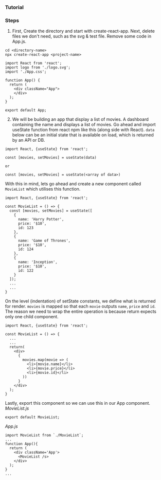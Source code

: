 ### Tutorial

### Steps
1. First, Create the directory and start with create-react-app. Next, delete files we don't need, such as the svg & test file. Remove some code in App.js.
```
cd <directory-name>
npx create-react-app <project-name>
```

```
import React from 'react';
import logo from './logo.svg';
import './App.css';

function App() {
  return (
    <div className="App">
    </div>
  );
}

export default App;
```

2. We will be building an app that display a list of movies. A dashboard containing the name and displays a list of movies. Go ahead and import useState function from react npm like this (along side with React). `data` below can be an initial state that is available on load, which is returned by an API or DB.

```
import React, {useState} from 'react';

const [movies, setMovies] = useState(data)

or

const [movies, setMovies] = useState(<array of data>)
```

With this in mind, lets go ahead and create a new component called `MovieList` which utilises this function.

```
import React, {useState} from 'react';

const MovieList = () => {
  const [movies, setMovies] = useState([
    {
      name: 'Harry Potter',
      price: '$10',
      id: 123
    },
    {
      name: 'Game of Thrones',
      price: '$10',
      id: 124
    },
    {
      name: 'Inception',
      price: '$10',
      id: 122
    }
  ]);
  ...
  ...
}
```

On the level (indentation) of setState constants, we define what is returned for render. `movies` is mapped so that each `movie` outputs `name`, `price` and `id`. The reason we need to wrap the entire operation is because return expects only one child component.

```
import React, {useState} from 'react';

const MovieList = () => {
  ...
  ...
  return(
    <div>
      {
        movies.map(movie => (
          <li>{movie.name}</li>
          <li>{movie.price}</li>
          <li>{movie.id}</li>
        ))
      }
    </div>
  );
}
```

Lastly, export this component so we can use this in our App component.
_MovieList.js_
```
export default MovieList;
```

_App.js_
```
import MovieList from `./MovieList`;
...
function App(){
  return (
    <div className='App'>
      <MovieList /s>
    </div>
  );
}
...
```

